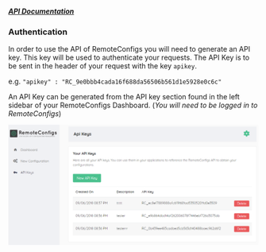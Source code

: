 ##### [API Documentation](./README.md)

### Authentication

In order to use the API of RemoteConfigs you will need to generate an API key. This key will be used to authenticate your requests. The API Key is to be sent in the header of your request with the key `apikey`.

e.g. `"apikey" : "RC_9e0bbb4cada16f688da56506b561d1e5928e0c6c"`

An API Key can be generated from the API key section found in the left sidebar of your RemoteConfigs Dashboard. (*You will need to be logged in to RemoteConfigs*)

![Image of the ApiKeys page](/Images/ApiKeysPage.png "ApiKeysPage")
